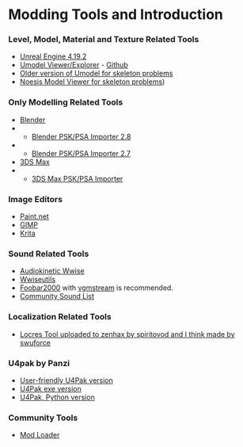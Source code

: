# Modding Tools and Introduction

### Level, Model, Material and Texture Related Tools
* [Unreal Engine 4.19.2](https://www.unrealengine.com/download)
* [Umodel Viewer/Explorer](https://www.gildor.org/en/projects/umodel) - [Github](https://github.com/gildor2/UModel)
* [Older version of Umodel for skeleton problems](https://github.com/gildor2/UEViewer/tree/4f9664b6ac14a403ea80a47e5ea31e85f97bb223)
* [Noesis Model Viewer for skeleton problems](https://richwhitehouse.com/index.php?content=inc_projects.php))

### Only Modelling Related Tools
* [Blender](https://www.blender.org/download/)
* * [Blender PSK/PSA Importer 2.8](https://github.com/Befzz/blender3d_import_psk_psa/raw/latest/addons/io_import_scene_unreal_psa_psk_280.py)
* * [Blender PSK/PSA Importer 2.7](https://github.com/Befzz/blender3d_import_psk_psa/raw/latest/addons/io_import_scene_unreal_psa_psk_270.py)
* [3DS Max](https://www.autodesk.com/products/3ds-max/overview)
* * [3DS Max PSK/PSA Importer](https://www.gildor.org/projects/unactorx)

### Image Editors
* [Paint.net](https://www.getpaint.net/download.html)
* [GIMP](https://www.gimp.org/downloads/)
* [Krita](https://krita.org/en/download/krita-desktop/)

### Sound Related Tools
* [Audiokinetic Wwise](https://www.audiokinetic.com/download/) 
* [Wwiseutils](https://github.com/hpxro7/wwiseutil/releases)
* [Foobar2000](https://www.foobar2000.org/) with [vgmstream](https://github.com/losnoco/vgmstream/releases) is recommended. 
* [Community Sound List](https://docs.google.com/spreadsheets/d/1GpFxvt7E2eYGw-9fZ7xk63wQ89TdLnQDB2QbTzdaaZo/edit?usp=sharing)

### Localization Related Tools

* [Locres Tool uploaded to zenhax by spiritovod and I think made by swuforce](https://discord.com/channels/619694339777495056/620305369276612668/831280651549409291)

### U4pak by Panzi
* [User-friendly U4Pak version](https://cdn.discordapp.com/attachments/620305369276612668/816465582705868800/U4PAK.7z)
* [U4Pak exe version](https://github.com/FranklyGD/Spyro-Reignited-Trilogy-Asset-Replacement/releases/)
* [U4Pak, Python version](https://github.com/panzi/u4pak)

### Community Tools
* [Mod Loader](https://github.com/MrG-bit/SpyroReignitedModManager)